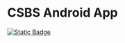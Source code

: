 # CSBS Android App
[![Static Badge](https://img.shields.io/badge/Lastest%20Version-v1.6.0-blue)
](https://github.com/jason355/CSBS-Yunan/releases/tag/160)

